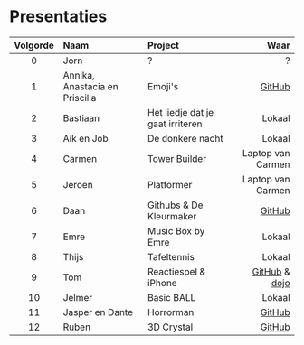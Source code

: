 # Presentaties

|Volgorde|Naam|Project|Waar|
|:---:|:---|:---|---:|
|0|Jorn|?|?|
|1|Annika, Anastacia en Priscilla|Emoji's|[GitHub](https://github.com/ruben-bouman/eindpresentatie-ana-annika-priscilla/blob/master/code%20eindpresentatie)|
|2|Bastiaan|Het liedje dat je gaat irriteren|Lokaal|
|3|Aik en Job|De donkere nacht|Lokaal|
|4|Carmen|Tower Builder|Laptop van Carmen|
|5|Jeroen|Platformer|Laptop van Carmen|
|6|Daan|Githubs & De Kleurmaker|[GitHub](https://github.com/daantje1?tab=repositories)|
|7|Emre|Music Box by Emre|Lokaal|
|8|Thijs|Tafeltennis|Lokaal|
|9|Tom|Reactiespel & iPhone|[GitHub](https://github.com/tomyboy112/reaction-game) & [dojo](https://github.com/richelbilderbeek/Dojo/blob/master/Leerlingen/Presentatie20161215/PresentatiesPerLeerling/Tom/iphone/iphone.pde)|
|10|Jelmer|Basic BALL|Lokaal|
|11|Jasper en Dante|Horrorman|[GitHub](https://github.com/DantVader2005/jaspers-en-dantes-horrorman/blob/master/de_horror_man.pde)|
|12|Ruben|3D Crystal|[GitHub](https://github.com/ruben-bouman/pwc-crystal/blob/master/crystal_pwc.pde)|
